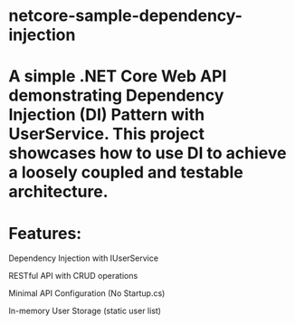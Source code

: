 # netcore-sample-dependency-injection
# A simple .NET Core Web API demonstrating Dependency Injection (DI) Pattern with UserService. This project showcases how to use DI to achieve a loosely coupled and testable architecture.
# Features:

Dependency Injection with IUserService

RESTful API with CRUD operations

Minimal API Configuration (No Startup.cs)

In-memory User Storage  (static user list)
